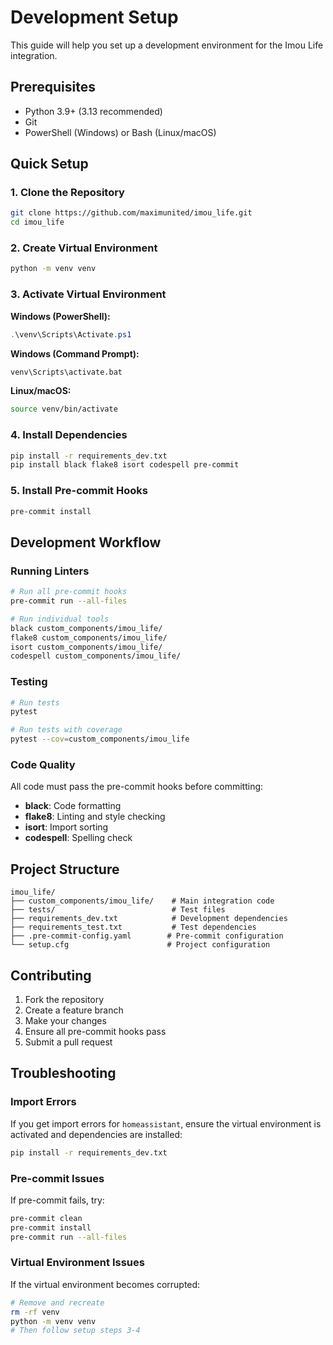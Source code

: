 # Development Setup

This guide will help you set up a development environment for the Imou Life integration.

## Prerequisites

- Python 3.9+ (3.13 recommended)
- Git
- PowerShell (Windows) or Bash (Linux/macOS)

## Quick Setup

### 1. Clone the Repository

```bash
git clone https://github.com/maximunited/imou_life.git
cd imou_life
```

### 2. Create Virtual Environment

```bash
python -m venv venv
```

### 3. Activate Virtual Environment

**Windows (PowerShell):**
```powershell
.\venv\Scripts\Activate.ps1
```

**Windows (Command Prompt):**
```cmd
venv\Scripts\activate.bat
```

**Linux/macOS:**
```bash
source venv/bin/activate
```

### 4. Install Dependencies

```bash
pip install -r requirements_dev.txt
pip install black flake8 isort codespell pre-commit
```

### 5. Install Pre-commit Hooks

```bash
pre-commit install
```

## Development Workflow

### Running Linters

```bash
# Run all pre-commit hooks
pre-commit run --all-files

# Run individual tools
black custom_components/imou_life/
flake8 custom_components/imou_life/
isort custom_components/imou_life/
codespell custom_components/imou_life/
```

### Testing

```bash
# Run tests
pytest

# Run tests with coverage
pytest --cov=custom_components/imou_life
```

### Code Quality

All code must pass the pre-commit hooks before committing:

- **black**: Code formatting
- **flake8**: Linting and style checking
- **isort**: Import sorting
- **codespell**: Spelling check

## Project Structure

```
imou_life/
├── custom_components/imou_life/    # Main integration code
├── tests/                          # Test files
├── requirements_dev.txt            # Development dependencies
├── requirements_test.txt           # Test dependencies
├── .pre-commit-config.yaml        # Pre-commit configuration
└── setup.cfg                      # Project configuration
```

## Contributing

1. Fork the repository
2. Create a feature branch
3. Make your changes
4. Ensure all pre-commit hooks pass
5. Submit a pull request

## Troubleshooting

### Import Errors

If you get import errors for `homeassistant`, ensure the virtual environment is activated and dependencies are installed:

```bash
pip install -r requirements_dev.txt
```

### Pre-commit Issues

If pre-commit fails, try:

```bash
pre-commit clean
pre-commit install
pre-commit run --all-files
```

### Virtual Environment Issues

If the virtual environment becomes corrupted:

```bash
# Remove and recreate
rm -rf venv
python -m venv venv
# Then follow setup steps 3-4
```
